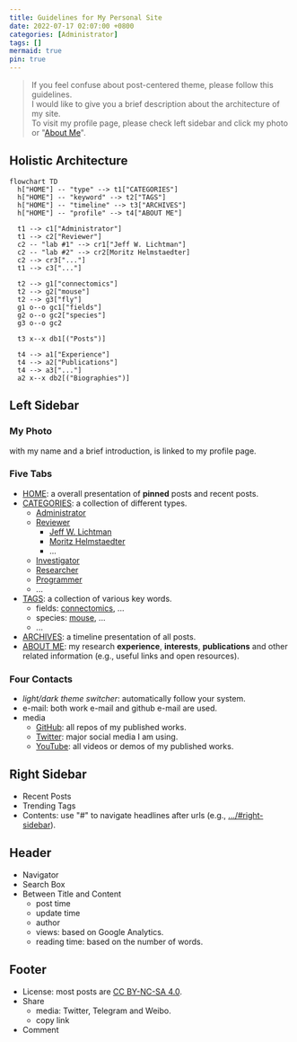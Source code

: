 ```yaml
---
title: Guidelines for My Personal Site
date: 2022-07-17 02:07:00 +0800
categories: [Administrator]
tags: []
mermaid: true
pin: true
---
```


> If you feel confuse about post-centered theme, please follow this guidelines. <br>
I would like to give you a brief description about the architecture of my site. <br>
To visit my profile page, please check left sidebar and click my photo or "[About Me](https://haozhai.site/about/)".

## Holistic Architecture

```mermaid
flowchart TD
  h["HOME"] -- "type" --> t1["CATEGORIES"]
  h["HOME"] -- "keyword" --> t2["TAGS"]
  h["HOME"] -- "timeline" --> t3["ARCHIVES"]
  h["HOME"] -- "profile" --> t4["ABOUT ME"]

  t1 --> c1["Administrator"]
  t1 --> c2["Reviewer"]
  c2 -- "lab #1" --> cr1["Jeff W. Lichtman"]
  c2 -- "lab #2" --> cr2[Moritz Helmstaedter]
  c2 --> cr3["..."]
  t1 --> c3["..."]
  
  t2 --> g1["connectomics"]
  t2 --> g2["mouse"]
  t2 --> g3["fly"]
  g1 o--o gc1["fields"]
  g2 o--o gc2["species"]
  g3 o--o gc2

  t3 x--x db1[("Posts")]

  t4 --> a1["Experience"]
  t4 --> a2["Publications"]
  t4 --> a3["..."]
  a2 x--x db2[("Biographies")]
```

## Left Sidebar

### My Photo

with my name and a brief introduction, is linked to my profile page.

### Five Tabs

- [HOME](https://haozhai.site): a overall presentation of **pinned** posts and recent posts. 
- [CATEGORIES](https://haozhai.site/categories/): a collection of different types.
  - [Administrator](https://haozhai.site/categories/administrator/)
  - [Reviewer](https://haozhai.site/categories/reviewer/)
    - [Jeff W. Lichtman](https://haozhai.site/categories/jeff-w-lichtman/)
    - [Moritz Helmstaedter](https://haozhai.site/categories/moritz-helmstaedter/)
    - ...
  - [Investigator](https://haozhai.site/categories/investigator/)
  - [Researcher](https://haozhai.site/categories/researcher/)
  - [Programmer](https://haozhai.site/categories/programmer/)
  - ...
- [TAGS](https://haozhai.site/tags/): a collection of various key words.
  - fields: [connectomics](https://haozhai.site/tags/connectomics/), ...
  - species: [mouse](https://haozhai.site/tags/mouse/), ...
  - ...
- [ARCHIVES](https://haozhai.site/archives/): a timeline presentation of all posts. 
- [ABOUT ME](https://haozhai.site/about/): 
my research **experience**, **interests**, **publications** and other related information 
(e.g., useful links and open resources).

### Four Contacts

- *light/dark theme switcher*: automatically follow your system.
- e-mail: both work e-mail and github e-mail are used.
- media
  - [GitHub](https://github.com/JackieZhai): all repos of my published works.
  - [Twitter](https://twitter.com/zhaihao2020): major social media I am using.
  - [YouTube](https://www.youtube.com/@haozhai): all videos or demos of my published works.

## Right Sidebar

- Recent Posts
- Trending Tags
- Contents: use "#" to navigate headlines after urls 
(e.g., [.../#right-sidebar](https://haozhai.site/posts/guidelines-for-my/#right-sidebar)).

## Header

- Navigator
- Search Box
- Between Title and Content
  - post time
  - update time
  - author
  - views: based on Google Analytics.
  - reading time: based on the number of words.

## Footer

- License: most posts are [CC BY-NC-SA 4.0](https://creativecommons.org/licenses/by-nc-sa/4.0/).
- Share
  - media: Twitter, Telegram and Weibo.
  - copy link
- Comment